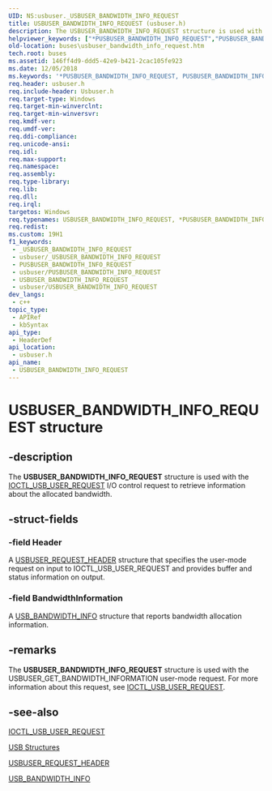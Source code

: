 ```yaml
---
UID: NS:usbuser._USBUSER_BANDWIDTH_INFO_REQUEST
title: USBUSER_BANDWIDTH_INFO_REQUEST (usbuser.h)
description: The USBUSER_BANDWIDTH_INFO_REQUEST structure is used with the IOCTL_USB_USER_REQUEST I/O control request to retrieve information about the allocated bandwidth.
helpviewer_keywords: ["*PUSBUSER_BANDWIDTH_INFO_REQUEST","PUSBUSER_BANDWIDTH_INFO_REQUEST","PUSBUSER_BANDWIDTH_INFO_REQUEST structure pointer [Buses]","USBUSER_BANDWIDTH_INFO_REQUEST","USBUSER_BANDWIDTH_INFO_REQUEST structure [Buses]","buses.usbuser_bandwidth_info_request","usbstrct_f688b719-a1cf-4fc1-a2e6-dd391a676703.xml","usbuser/PUSBUSER_BANDWIDTH_INFO_REQUEST","usbuser/USBUSER_BANDWIDTH_INFO_REQUEST"]
old-location: buses\usbuser_bandwidth_info_request.htm
tech.root: buses
ms.assetid: 146ff4d9-ddd5-42e9-b421-2cac105fe923
ms.date: 12/05/2018
ms.keywords: '*PUSBUSER_BANDWIDTH_INFO_REQUEST, PUSBUSER_BANDWIDTH_INFO_REQUEST, PUSBUSER_BANDWIDTH_INFO_REQUEST structure pointer [Buses], USBUSER_BANDWIDTH_INFO_REQUEST, USBUSER_BANDWIDTH_INFO_REQUEST structure [Buses], buses.usbuser_bandwidth_info_request, usbstrct_f688b719-a1cf-4fc1-a2e6-dd391a676703.xml, usbuser/PUSBUSER_BANDWIDTH_INFO_REQUEST, usbuser/USBUSER_BANDWIDTH_INFO_REQUEST'
req.header: usbuser.h
req.include-header: Usbuser.h
req.target-type: Windows
req.target-min-winverclnt: 
req.target-min-winversvr: 
req.kmdf-ver: 
req.umdf-ver: 
req.ddi-compliance: 
req.unicode-ansi: 
req.idl: 
req.max-support: 
req.namespace: 
req.assembly: 
req.type-library: 
req.lib: 
req.dll: 
req.irql: 
targetos: Windows
req.typenames: USBUSER_BANDWIDTH_INFO_REQUEST, *PUSBUSER_BANDWIDTH_INFO_REQUEST
req.redist: 
ms.custom: 19H1
f1_keywords:
 - _USBUSER_BANDWIDTH_INFO_REQUEST
 - usbuser/_USBUSER_BANDWIDTH_INFO_REQUEST
 - PUSBUSER_BANDWIDTH_INFO_REQUEST
 - usbuser/PUSBUSER_BANDWIDTH_INFO_REQUEST
 - USBUSER_BANDWIDTH_INFO_REQUEST
 - usbuser/USBUSER_BANDWIDTH_INFO_REQUEST
dev_langs:
 - c++
topic_type:
 - APIRef
 - kbSyntax
api_type:
 - HeaderDef
api_location:
 - usbuser.h
api_name:
 - USBUSER_BANDWIDTH_INFO_REQUEST
---
```


# USBUSER_BANDWIDTH_INFO_REQUEST structure


## -description

The <b>USBUSER_BANDWIDTH_INFO_REQUEST</b> structure is used with the <a href="/windows/desktop/api/usbuser/ni-usbuser-ioctl_usb_user_request">IOCTL_USB_USER_REQUEST</a> I/O control request to retrieve information about the allocated bandwidth.

## -struct-fields

### -field Header

A <a href="/windows/desktop/api/usbuser/ns-usbuser-usbuser_request_header">USBUSER_REQUEST_HEADER</a> structure that specifies the user-mode request on input to IOCTL_USB_USER_REQUEST and provides buffer and status information on output.

### -field BandwidthInformation

A <a href="/windows/desktop/api/usbuser/ns-usbuser-usb_bandwidth_info">USB_BANDWIDTH_INFO</a> structure that reports bandwidth allocation information.

## -remarks

The <b>USBUSER_BANDWIDTH_INFO_REQUEST</b> structure is used with the USBUSER_GET_BANDWIDTH_INFORMATION user-mode request. For more information about this request, see <a href="/windows/desktop/api/usbuser/ni-usbuser-ioctl_usb_user_request">IOCTL_USB_USER_REQUEST</a>.

## -see-also

<a href="/windows/desktop/api/usbuser/ni-usbuser-ioctl_usb_user_request">IOCTL_USB_USER_REQUEST</a>



<a href="/windows-hardware/drivers/usbcon/winusb-functions-for-pipe-policy-modification">USB Structures</a>



<a href="/windows/desktop/api/usbuser/ns-usbuser-usbuser_request_header">USBUSER_REQUEST_HEADER</a>



<a href="/windows/desktop/api/usbuser/ns-usbuser-usb_bandwidth_info">USB_BANDWIDTH_INFO</a>